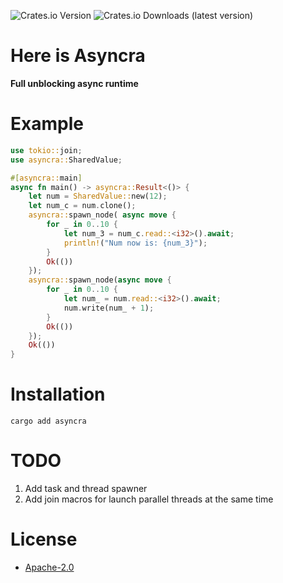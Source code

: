 ![Crates.io Version](https://img.shields.io/crates/v/asyncra?style=for-the-badge&label=asyncra)
![Crates.io Downloads (latest version)](https://img.shields.io/crates/dv/asyncra?style=for-the-badge)

# Here is Asyncra
**Full unblocking async runtime**

# Example
```rust
use tokio::join;
use asyncra::SharedValue;

#[asyncra::main]
async fn main() -> asyncra::Result<()> {
    let num = SharedValue::new(12);
    let num_c = num.clone();
    asyncra::spawn_node( async move {
        for _ in 0..10 {
            let num_3 = num_c.read::<i32>().await;
            println!("Num now is: {num_3}");
        }
        Ok(())
    });
    asyncra::spawn_node(async move {
        for _ in 0..10 {
            let num_ = num.read::<i32>().await;
            num.write(num_ + 1);
        }
        Ok(())
    });
    Ok(())
}
```

# Installation
```cargo add asyncra```

# TODO
1. Add task and thread spawner
2. Add join macros for launch parallel threads at the same time

# License
* [Apache-2.0](LICENSE)